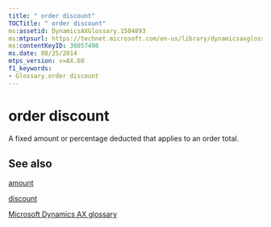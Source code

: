 ```yaml
---
title: " order discount"
TOCTitle: " order discount"
ms:assetid: DynamicsAXGlossary.1504893
ms:mtpsurl: https://technet.microsoft.com/en-us/library/dynamicsaxglossary.1504893(v=AX.60)
ms:contentKeyID: 36057498
ms.date: 08/25/2014
mtps_version: v=AX.60
f1_keywords:
- Glossary.order discount
---
```


# order discount

A fixed amount or percentage deducted that applies to an order total.

## See also

[amount](amount.md)

[discount](discount.md)

[Microsoft Dynamics AX glossary](glossary/microsoft-dynamics-ax-glossary.md)

  


